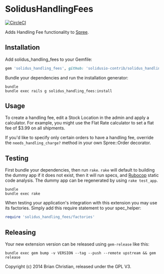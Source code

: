 SolidusHandlingFees
===================

[![CircleCI](https://circleci.com/gh/solidusio-contrib/solidus_handling_fees.svg?style=svg)](https://circleci.com/gh/solidusio-contrib/solidus_handling_fees)

Adds Handling Fee functionality to [Spree](http://github.com/spree/spree).

Installation
------------

Add solidus_handling_fees to your Gemfile:

```ruby
gem 'solidus_handling_fees', github: 'solidusio-contrib/solidus_handling_fees'
```

Bundle your dependencies and run the installation generator:

```shell
bundle
bundle exec rails g solidus_handling_fees:install
```

Usage
-----

To create a handling fee, edit a Stock Location in the admin and apply a calculator. For example, you might use the Flat Rate calculator to set a flat fee of $3.99 on all shipments.

If you'd like to specify only certain orders to have a handling fee, override the `needs_handling_charge?` method in your own Spree::Order decorator.

Testing
-------

First bundle your dependencies, then run `rake`. `rake` will default to building the dummy app if it does not exist, then it will run specs, and [Rubocop](https://github.com/bbatsov/rubocop) static code analysis. The dummy app can be regenerated by using `rake test_app`.

```shell
bundle
bundle exec rake
```

When testing your application's integration with this extension you may use its factories.
Simply add this require statement to your spec_helper:

```ruby
require 'solidus_handling_fees/factories'
```

Releasing
---------

Your new extension version can be released using `gem-release` like this:

```shell
bundle exec gem bump -v VERSION --tag --push --remote upstream && gem release
```

Copyright (c) 2014 Brian Christian, released under the GPL V3.
